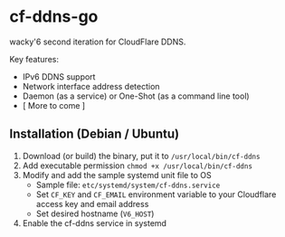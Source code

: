 cf-ddns-go
===
wacky'6 second iteration for CloudFlare DDNS.

Key features:
* IPv6 DDNS support
* Network interface address detection
* Daemon (as a service) or One-Shot (as a command line tool)
* [ More to come ]

## Installation (Debian / Ubuntu)

1. Download (or build) the binary, put it to `/usr/local/bin/cf-ddns`
2. Add executable permission `chmod +x /usr/local/bin/cf-ddns`
3. Modify and add the sample systemd unit file to OS
    * Sample file: `etc/systemd/system/cf-ddns.service`
    * Set `CF_KEY` and `CF_EMAIL` environment variable to your Cloudflare access key and email address
    * Set desired hostname (`V6_HOST`)
4. Enable the cf-ddns service in systemd
